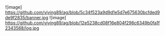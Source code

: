 ![image] https://github.com/yiying89/ag/blob/5c34f523a9d9d1e5d7e675630bcfded9de9f2835/banner.jpg
![image] https://github.com/yiying89/ag/blob/12e5238cd08f16e804f296c6349b0fa1f2343568/log.jpg
